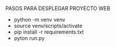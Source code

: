 
PASOS PARA DESPLEGAR PROYECTO WEB
 - python -m venv venv
 - source venv/scripts/activate
 - pip install -r requirements.txt
 - pyton run.py